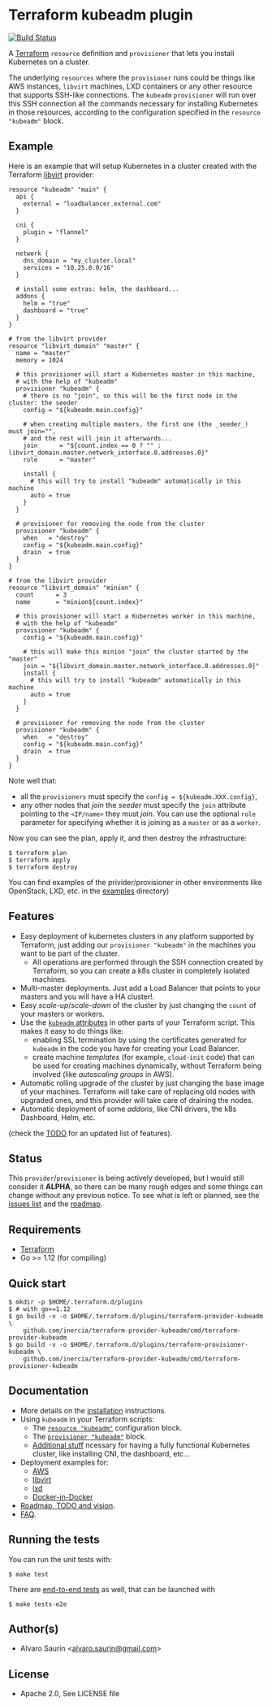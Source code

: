 # Terraform kubeadm plugin

[![Build Status](https://travis-ci.org/inercia/terraform-provider-kubeadm.svg?branch=master)](https://travis-ci.org/inercia/terraform-provider-kubeadm)

A [Terraform](https://terraform.io/) `resource` definition and `provisioner`
that lets you install Kubernetes on a cluster.

The underlying `resources` where the `provisioner` runs could be things like
AWS instances, `libvirt` machines, LXD containers or any other
resource that supports SSH-like connections. The `kubeadm` `provisioner`
will run over this SSH connection all the commands necessary for installing
Kubernetes in those resources, according to the configuration specified in
the `resource "kubeadm"` block.

## Example

Here is an example that will setup Kubernetes in a cluster
created with the Terraform [libvirt](github.com/dmacvicar/terraform-provider-libvirt/)
provider:

```hcl
resource "kubeadm" "main" {
  api {
    external = "loadbalancer.external.com"
  }
  
  cni {
    plugin = "flannel"
  }
  
  network {
    dns_domain = "my_cluster.local"  
    services = "10.25.0.0/16"
  }
  
  # install some extras: helm, the dashboard...
  addons {
    helm = "true"
    dashboard = "true"
  }
}

# from the libvirt provider
resource "libvirt_domain" "master" {
  name = "master"
  memory = 1024
  
  # this provisioner will start a Kubernetes master in this machine,
  # with the help of "kubeadm" 
  provisioner "kubeadm" {
    # there is no "join", so this will be the first node in the cluster: the seeder
    config = "${kubeadm.main.config}"

    # when creating multiple masters, the first one (the _seeder_) must join="",
    # and the rest will join it afterwards...
    join      = "${count.index == 0 ? "" : libvirt_domain.master.network_interface.0.addresses.0}"
    role      = "master"

    install {
      # this will try to install "kubeadm" automatically in this machine
      auto = true
    }
  }

  # provisioner for removing the node from the cluster
  provisioner "kubeadm" {
    when   = "destroy"
    config = "${kubeadm.main.config}"
    drain  = true
  }
}

# from the libvirt provider
resource "libvirt_domain" "minion" {
  count      = 3
  name       = "minion${count.index}"
  
  # this provisioner will start a Kubernetes worker in this machine,
  # with the help of "kubeadm"
  provisioner "kubeadm" {
    config = "${kubeadm.main.config}"

    # this will make this minion "join" the cluster started by the "master"
    join = "${libvirt_domain.master.network_interface.0.addresses.0}"
    install {
      # this will try to install "kubeadm" automatically in this machine
      auto = true
    }
  }

  # provisioner for removing the node from the cluster
  provisioner "kubeadm" {
    when   = "destroy"
    config = "${kubeadm.main.config}"
    drain  = true
  }
}
```

Note well that:

* all the `provisioners` must specify the `config = ${kubeadm.XXX.config}`,
* any other nodes that _join_ the _seeder_ must specify the
`join` attribute pointing to the `<IP/name>` they must _join_. You can use
the optional `role` parameter for specifying whether it is joining as a
`master` or as a `worker`. 

Now you can see the plan, apply it, and then destroy the
infrastructure:

```console
$ terraform plan
$ terraform apply
$ terraform destroy
```

You can find examples of the privider/provisioner in other environments like OpenStack, LXD, etc. in the [examples](docs/examples) directory)

## Features

* Easy deployment of kubernetes clusters in any platform supported
by Terraform, just adding our `provisioner "kubeadm"` in the machines
you want to be part of the cluster.
  * All operations are performed through the SSH connection created by Terraform, 
  so you can create a k8s cluster in completely isolated machines.
* Multi-master deployments. Just add a Load Balancer that points
to your masters and you will have a HA cluster!.  
* Easy _scale-up_/_scale-down_ of the cluster by just changing the
`count` of your masters or workers.
* Use the [`kubeadm` attributes](../../wiki/Resource_kubeadm#attributes-reference)
in other parts of your Terraform script. This makes it easy to do things like:
  * enabling SSL termination by using the certificates generated for `kubeadm`
   in the code you have for creating your Load Balancer.
  * create machine _templates_ (for example, `cloud-init` code) that can 
  be used for creating machines dynamically, without Terraform being involved
  (like _autoscaling groups_ in AWS).
* Automatic rolling upgrade of the cluster by just changing the base
image of your machines. Terraform will take care of replacing old
nodes with upgraded ones, and this provider will take care of draining
the nodes.
* Automatic deployment of some _addons_, like CNI drivers, the k8s Dashboard,
Helm, etc.  

(check the [TODO](../../wiki/Roadmap) for an updated list of features).  

## Status

This `provider`/`provisioner` is being actively developed, but I would still consider
it **ALPHA**, so there can be many rough edges and some things can change without
any previous notice. To see what is left or planned, see the
[issues list](https://github.com/inercia/terraform-provider-kubeadm/issues) and the
[roadmap](../../wiki/Roadmap).

## Requirements

* [Terraform](https://www.terraform.io)
* Go >= 1.12 (for compiling)

## Quick start

```console
$ mkdir -p $HOME/.terraform.d/plugins
$ # with go>=1.12
$ go build -v -o $HOME/.terraform.d/plugins/terraform-provider-kubeadm \
    github.com/inercia/terraform-provider-kubeadm/cmd/terraform-provider-kubeadm
$ go build -v -o $HOME/.terraform.d/plugins/terraform-provisioner-kubeadm \
    github.com/inercia/terraform-provider-kubeadm/cmd/terraform-provisioner-kubeadm
```

## Documentation

* More details on the [installation](../../wiki/Installation) 
instructions.
* Using `kubeadm` in your Terraform scripts:
  * The [`resource "kubeadm"`](../../wiki/Resource_kubeadm) configuration
  block.
  * The [`provisioner "kubeadm"`](../../wiki/Provisioner_kubeadm)
  block.
  * [Additional stuff](../../wiki/Additional_tasks) ncessary for 
  having a fully functional Kubernetes cluster, like installing
  CNI, the dashboard, etc...
* Deployment examples for:
  * [AWS](docs/examples/aws/README.md)
  * [libvirt](docs/examples/libvirt/README.md)
  * [lxd](docs/examples/lxd/README.md)
  * [Docker-in-Docker](docs/examples/dnd/README.md)
* [Roadmap, TODO and vision](../../wiki/Roadmap).
* [FAQ](../../wiki/FAQ).

## Running the tests

You can run the unit tests with:

```console
$ make test
```

There are [end-to-end tests](tests/e2e) as well, that can be launched with

```console
$ make tests-e2e
```

## Author(s)

* Alvaro Saurin \<alvaro.saurin@gmail.com\>

## License

* Apache 2.0, See LICENSE file
